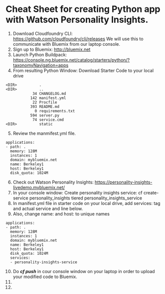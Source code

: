 # Cheat Sheet for creating Python app with Watson Personality Insights.

1. Download Cloudfoundry CLI: https://github.com/cloudfoundry/cli/releases  We will use this to communicate with Bluemix from our laptop console.
2. Sign up to Bluemix: http://bluemix.net
3. Launch Python Buildpack: https://console.ng.bluemix.net/catalog/starters/python/?taxonomyNavigation=apps
4. From resulting Python Window: Download Starter Code to your local drive

~~~~
<DIR>          .
<DIR>          ..
            34 CHANGELOG.md
           142 manifest.yml
            22 Procfile
           393 README.md
             0 requirements.txt
           594 server.py
            74 service.cmd
<DIR>          static
~~~~

5. Review the manmifest.yml file.
~~~~
applications:
- path: .
  memory: 128M
  instances: 1
  domain: mybluemix.net
  name: Berkeley1
  host: Berkeley1
  disk_quota: 1024M
~~~~
6. Check out Watson Personality Insights: https://personality-insights-livedemo.mybluemix.net/
7. In your console window: Create personality insights service: cf create-service personality_insights tiered personality_insights_service
8. In manifest.yml file in starter code on your local drive, add services: tag and actual service and line below.
9. Also, change name: and host: to unique names 
~~~~
applications:
- path: .
  memory: 128M
  instances: 1
  domain: mybluemix.net
  name: Berkeley1
  host: Berkeley1
  disk_quota: 1024M
  services:
  - personality-insights-service
~~~~
10. Do ***cf push*** in cour console window on your laptop in order to upload your modified code to Bluemix.
11.
12.
